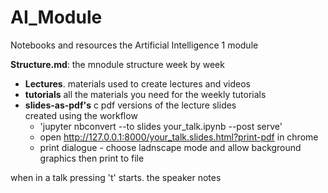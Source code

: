 # AI_Module
Notebooks and resources  the Artificial Intelligence 1 module

**Structure.md**: the mnodule structure week by week

- **Lectures**. materials used to create lectures and videos
- **tutorials** all the materials you need for the weekly tutorials
- **slides-as-pdf's**  c pdf versions of the lecture slides  
created using the workflow
   - 'jupyter nbconvert --to slides your_talk.ipynb --post serve'
   - open  http://127.0.0.1:8000/your_talk.slides.html?print-pdf in chrome
   - print dialogue - choose ladnscape mode and allow background graphics then print to file
   

when in a talk pressing 't' starts. the speaker notes
